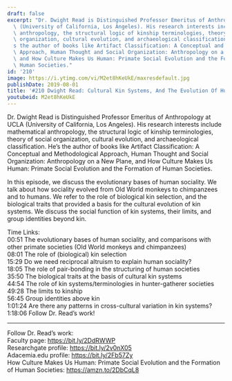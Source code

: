 ```yaml
---
draft: false
excerpt: "Dr. Dwight Read is Distinguished Professor Emeritus of Anthropology at UCLA\
  \ (University of California, Los Angeles). His research interests include mathematical\
  \ anthropology, the structural logic of kinship terminologies, theory of social\
  \ organization, cultural evolution, and archaeological classification. He\u2019\
  s the author of books like Artifact Classification: A Conceptual and Methodological\
  \ Approach, Human Thought and Social Organization: Anthropology on a New Plane,\
  \ and How Culture Makes Us Human: Primate Social Evolution and the Formation of\
  \ Human Societies."
id: '210'
image: https://i.ytimg.com/vi/M2et8hKeUkE/maxresdefault.jpg
publishDate: 2019-08-01
title: '#210 Dwight Read: Cultural Kin Systems, And The Evolution Of Human Sociality'
youtubeid: M2et8hKeUkE
---
```

<div class="timelinks">

Dr. Dwight Read is Distinguished Professor Emeritus of Anthropology at UCLA (University of California, Los Angeles). His research interests include mathematical anthropology, the structural logic of kinship terminologies, theory of social organization, cultural evolution, and archaeological classification. He’s the author of books like Artifact Classification: A Conceptual and Methodological Approach, Human Thought and Social Organization: Anthropology on a New Plane, and How Culture Makes Us Human: Primate Social Evolution and the Formation of Human Societies.

In this episode, we discuss the evolutionary bases of human sociality. We talk about how sociality evolved from Old World monkeys to chimpanzees and to humans. We refer to the role of biological kin selection, and the biological traits that provided a basis for the cultural evolution of kin systems. We discuss the social function of kin systems, their limits, and group identities beyond kin.

Time Links:  
<time>00:51</time> The evolutionary bases of human sociality, and comparisons with other primate societies (Old World monkeys and chimpanzees)  
<time>08:01</time> The role of (biological) kin selection  
<time>15:29</time> Do we need reciprocal altruism to explain human sociality?                                   
<time>18:05</time> The role of pair-bonding in the structuring of human societies  
<time>35:50</time> The biological traits at the basis of cultural kin systems  
<time>44:54</time> The role of kin systems/terminologies in hunter-gatherer societies  
<time>49:28</time> The limits to kinship  
<time>56:45</time> Group identities above kin  
<time>1:01:24</time> Are there any patterns in cross-cultural variation in kin systems?  
<time>1:18:06</time> Follow Dr. Read’s work!

---

Follow Dr. Read’s work:  
Faculty page: https://bit.ly/2DdRWWP  
Researchgate profile: https://bit.ly/2v0nX05  
Adacemia.edu profile: https://bit.ly/2Fb57Zy  
How Culture Makes Us Human: Primate Social Evolution and the Formation of Human Societies: https://amzn.to/2DbCqL8
</div>

